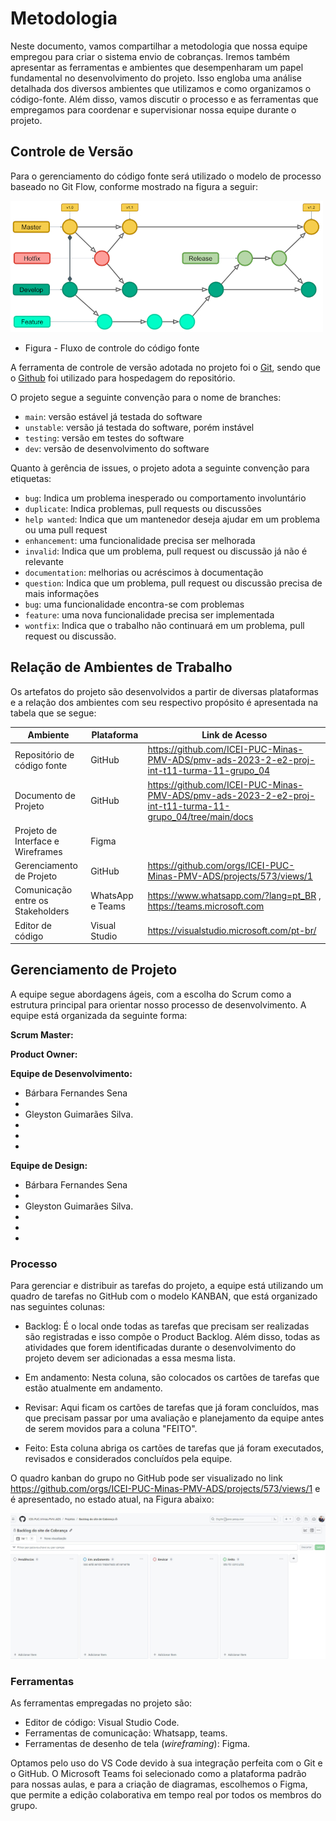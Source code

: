 
# Metodologia

Neste documento, vamos compartilhar a metodologia que nossa equipe empregou para criar o sistema envio de cobranças. Iremos também apresentar as ferramentas e ambientes que desempenharam um papel fundamental no desenvolvimento do projeto. Isso engloba uma análise detalhada dos diversos ambientes que utilizamos e como organizamos o código-fonte. Além disso, vamos discutir o processo e as ferramentas que empregamos para coordenar e supervisionar nossa equipe durante o projeto.

## Controle de Versão

Para o gerenciamento do código fonte será utilizado o modelo de processo baseado no Git Flow, conforme mostrado na figura a seguir:

![GitFlow](img/GitFlow.jpg)
- Figura - Fluxo de controle do código fonte

A ferramenta de controle de versão adotada no projeto foi o
[Git](https://git-scm.com/), sendo que o [Github](https://github.com)
foi utilizado para hospedagem do repositório.

O projeto segue a seguinte convenção para o nome de branches:

- `main`: versão estável já testada do software
- `unstable`: versão já testada do software, porém instável
- `testing`: versão em testes do software
- `dev`: versão de desenvolvimento do software

Quanto à gerência de issues, o projeto adota a seguinte convenção para
etiquetas:

- `bug`: Indica um problema inesperado ou comportamento involuntário
- `duplicate`: Indica problemas, pull requests ou discussões
- `help wanted`: Indica que um mantenedor deseja ajudar em um problema ou uma pull request
- `enhancement`: uma funcionalidade precisa ser melhorada
- `invalid`: Indica que um problema, pull request ou discussão já não é relevante
- `documentation`: melhorias ou acréscimos à documentação
- `question`: Indica que um problema, pull request ou discussão precisa de mais informações
- `bug`: uma funcionalidade encontra-se com problemas
- `feature`: uma nova funcionalidade precisa ser implementada
- `wontfix`: Indica que o trabalho não continuará em um problema, pull request ou discussão.

## Relação de Ambientes de Trabalho

Os artefatos do projeto são desenvolvidos a partir de diversas plataformas e a relação dos ambientes com seu respectivo propósito é apresentada na tabela que se segue:

| Ambiente | Plataforma | Link de Acesso|
|----------|------------|----------------|
|Repositório de código fonte| GitHub| https://github.com/ICEI-PUC-Minas-PMV-ADS/pmv-ads-2023-2-e2-proj-int-t11-turma-11-grupo_04|
|Documento de Projeto| GitHub | https://github.com/ICEI-PUC-Minas-PMV-ADS/pmv-ads-2023-2-e2-proj-int-t11-turma-11-grupo_04/tree/main/docs |
|Projeto de Interface e Wireframes|  Figma    |       |
Gerenciamento de Projeto| GitHub | https://github.com/orgs/ICEI-PUC-Minas-PMV-ADS/projects/573/views/1 |
| Comunicação entre os Stakeholders | WhatsApp e Teams | https://www.whatsapp.com/?lang=pt_BR , https://teams.microsoft.com |
| Editor de código | Visual Studio | https://visualstudio.microsoft.com/pt-br/ |

## Gerenciamento de Projeto

A equipe segue abordagens ágeis, com a escolha do Scrum como a estrutura principal para orientar nosso processo de desenvolvimento.
A equipe está organizada da seguinte forma:

**Scrum Master:** 

**Product Owner:** 

**Equipe de Desenvolvimento:** 
- Bárbara Fernandes Sena
- 
- Gleyston Guimarães Silva.
- 
- 
- 

**Equipe de Design:**
- Bárbara Fernandes Sena
- 
- Gleyston Guimarães Silva.
- 
- 
- 

### Processo

Para gerenciar e distribuir as tarefas do projeto, a equipe está utilizando um quadro de tarefas no GitHub com o modelo KANBAN, que está organizado nas seguintes colunas:

- Backlog: É o local onde todas as tarefas que precisam ser realizadas são registradas e isso compõe o Product Backlog. Além disso, todas as atividades que forem identificadas durante o desenvolvimento do projeto devem ser adicionadas a essa mesma lista.

- Em andamento: Nesta coluna, são colocados os cartões de tarefas que estão atualmente em andamento.

- Revisar: Aqui ficam os cartões de tarefas que já foram concluídos, mas que precisam passar por uma avaliação e planejamento da equipe antes de serem movidos para a coluna "FEITO".

- Feito: Esta coluna abriga os cartões de tarefas que já foram executados, revisados e considerados concluídos pela equipe.

O quadro kanban do grupo no GitHub pode ser visualizado no link https://github.com/orgs/ICEI-PUC-Minas-PMV-ADS/projects/573/views/1 e é apresentado, no estado atual, na Figura abaixo:
<br>

![kanban](img/kanban.png)

### Ferramentas

As ferramentas empregadas no projeto são:

- Editor de código: Visual Studio Code.
- Ferramentas de comunicação: Whatsapp, teams.
- Ferramentas de desenho de tela (_wireframing_): Figma.

Optamos pelo uso do VS Code devido à sua integração perfeita com o Git e o GitHub. O Microsoft Teams foi selecionado como a plataforma padrão para nossas aulas, e para a criação de diagramas, escolhemos o Figma, que permite a edição colaborativa em tempo real por todos os membros do grupo.
